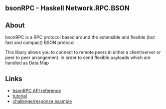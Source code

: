 bsonRPC - Haskell Network.RPC.BSON
-------

About
-----

bsonRPC is a RPC protocol based around the extensible and flexible (but fast and compact) BSON protocol.

This libary allows you to connect to remote peers in either a client/server or peer to peer arrangement. In order to send flexible payloads which are handled as Data.Map

Links
-----

* [bsonRPC API reference](http://hackage.haskell.org/package/bsonRPC)
* [tutorial](http://github.com/rrichardson/bsonRPC/blob/master/tutorial.md)
* [challenge/response example](http://github.com/rrichardson/bsonRPC/blob/master/challenge-response-example.md)
